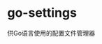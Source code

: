 <!--
 * @Author: EagleXiang
 * @LastEditors: EagleXiang
 * @Email: eagle.xiang@outlook.com
 * @Github: https://github.com/eaglexiang
 * @Date: 2019-02-06 17:30:15
 * @LastEditTime: 2019-02-06 17:30:15
 -->
# go-settings

供Go语言使用的配置文件管理器
